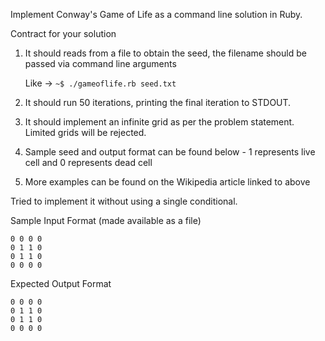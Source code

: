 Implement Conway's Game of Life as a command line solution in Ruby.

Contract for your solution

1. It should reads from a file to obtain the seed, the filename should be passed via command
line arguments

    Like -> `~$ ./gameoflife.rb seed.txt`

2. It should run 50 iterations, printing the final iteration to STDOUT.

3. It should implement an infinite grid as per the problem statement. Limited grids will be
rejected.

4. Sample seed and output format can be found below - 1 represents live cell and 0 represents
dead cell

5. More examples can be found on the Wikipedia article linked to above

Tried to implement it without using a single conditional.

Sample Input Format (made available as a file)

```
0 0 0 0
0 1 1 0
0 1 1 0
0 0 0 0
```

Expected Output Format

```
0 0 0 0
0 1 1 0
0 1 1 0
0 0 0 0
```
